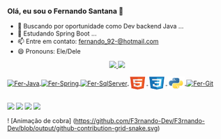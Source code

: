 ### Olá, eu sou o Fernando Santana 👋

- 🔭 Buscando por oportunidade como Dev backend Java ...
- 🌱 Estudando Spring Boot ...
- 📫 Entre em contato: fernando_92-@hotmail.com
- 😄 Pronouns: Ele/Dele

<div align="center">
  <a href="https://github.com/F3rnando-Dev">
  <img height="180em" src="https://github-readme-stats.vercel.app/api?username=F3rnando-Dev&show_icons=true&theme=dark&include_all_commits=true&count_private=true"/>
  <img height="180em" src="https://github-readme-stats.vercel.app/api/top-langs/?username=F3rnando-Dev&layout=compact&langs_count=7&theme=dark"/>
</div>

<div style="display: inline_block"><br>
  <img align="center" alt="Fer-Java" height="30" width="40" src="https://cdn.jsdelivr.net/gh/devicons/devicon/icons/java/java-original.svg">
  <img align="center" alt="Fer-Spring" height="30" width="40" src="https://cdn.jsdelivr.net/gh/devicons/devicon/icons/spring/spring-original.svg">
  <img align="center" alt="Fer-SqlServer" height="30" width="40" src="https://cdn.jsdelivr.net/gh/devicons/devicon/icons/microsoftsqlserver/microsoftsqlserver-plain.svg">
  <img align="center" alt="Fer-HTML" height="30" width="40" src="https://raw.githubusercontent.com/devicons/devicon/master/icons/html5/html5-original.svg">
  <img align="center" alt="Fer-CSS" height="30" width="40" src="https://raw.githubusercontent.com/devicons/devicon/master/icons/css3/css3-original.svg">
  <img align="center" alt="Fer-Python" height="30" width="40" src="https://raw.githubusercontent.com/devicons/devicon/master/icons/python/python-original.svg">
  <img align="center" alt="Fer-Git" height="30" width="40" src="https://cdn.jsdelivr.net/gh/devicons/devicon/icons/git/git-original.svg">
  
  ##
 
<div> 
  <a href="https://api.whatsapp.com/send?phone=5515997690364" target="_blank"><img src="https://img.shields.io/badge/WhatsApp-25D366?style=for-the-badge&logo=whatsapp&logoColor=white" target="_blank"></a> 
  <a href="https://www.instagram.com/fernando.d3v/" target="_blank"><img src="https://img.shields.io/badge/-Instagram-%23E4405F?style=for-the-badge&logo=instagram&logoColor=white" target="_blank"></a> 
  <a href = "mailto:fernando_92-@gmail.com"><img src="https://img.shields.io/badge/Gmail-D14836?style=for-the-badge&logo=gmail&logoColor=white" target="_blank"></a>
  <a href="https://www.linkedin.com/in/fernando-santana-b98168182/" target="_blank"><img src="https://img.shields.io/badge/-LinkedIn-%230077B5?style=for-the-badge&logo=linkedin&logoColor=white" target="_blank"></a>
  
! [Animação de cobra] (https://github.com/F3rnando-Dev/F3rnando-Dev/blob/output/github-contribution-grid-snake.svg)
  
